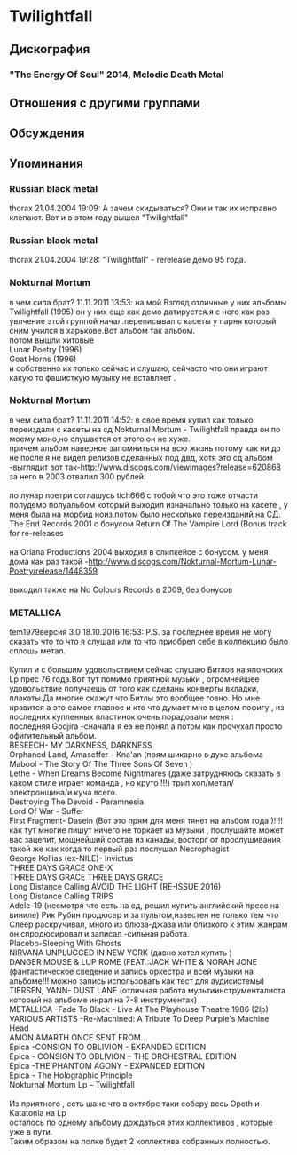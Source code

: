# Twilightfall



## Дискография

### "The Energy Of Soul" 2014, Melodic Death Metal




## Отношения с другими группами


## Обсуждения


## Упоминания

### Russian black metal

thorax 21.04.2004 19:09:
А зачем скидываться? Они и так их исправно клепают. Вот и в этом году вышел "Twilightfall"

### Russian black metal

thorax 21.04.2004 19:28:
"Twilightfall" - rerelease демо 95 года.

### Nokturnal Mortum

в чем сила брат? 11.11.2011 13:53:
на мой Взгляд отличные у них альбомы  <BR>Twilightfall (1995) он у них еще как демо датируется.я с него как раз увлчение этой группой начал.переписывал с касеты у парня который сним учился в харькове.Вот альбом так альбом.<BR>потом вышли хитовые <BR>Lunar Poetry (1996)<BR>Goat Horns (1996)<BR>и собственно их только сейчас и слушаю, сейчасто что они играют какую то фашисткую музыку не вставляет .

### Nokturnal Mortum

в чем сила брат? 11.11.2011 14:52:
в свое время купил как только переиздали с касеты на сд Nokturnal Mortum - Twilightfall правда он по моему моно,но слушается от этого он не хуже.<BR>причем альбом наверное запомниться на всю жизнь потому как ни до не после я не видел релизов сделанных под двд, хотя это сд альбом -выглядит вот так-<A HREF="http://www.discogs.com/viewimages?release=620868" TARGET="_blank">http://www.discogs.com/viewimages?release=620868</A>  за него в 2003 отвалил 300 рублей.<BR><BR>по лунар поетри соглашусь tich666 с тобой что это тоже отчасти полудемо полуальбом который выходил изначально только на касете , у меня была на морбид ноиз,потом было несколько переизданий на СД.<BR>The End Records 2001 с бонусом Return Of The Vampire Lord (Bonus track for re-releases<BR><BR> на Oriana Productions 2004 выходил в слипкейсе с бонусом. у меня дома как раз такой -<A HREF="http://www.discogs.com/Nokturnal-Mortum-Lunar-Poetry/release/1448359" TARGET="_blank">http://www.discogs.com/Nokturnal-Mortum-Lunar-Poetry/release/1448359</A><BR><BR>выходил также на No Colours Records в 2009, без бонусов

### METALLICA

tem1979версия 3.0 18.10.2016 16:53:
P.S. за последнее время не могу сказать что то что я слушал  или то что приобрел себе в коллекцию было сплошь метал.<BR><BR>Купил и с большим удовольствием сейчас слушаю Битлов на японских Lp прес 76 года.Вот тут помимо приятной музыки , огромнейшее удовольствие получаешь от того как сделаны конверты вкладки, плакаты.Да многие скажут что Битлы это вообщее говно. Но мне нравится а это самое главное и кто что думает мне в целом пофигу , из последних купленных пластинок очень порадовали меня :<BR>последняя Godjira -сначала я еэ не понял а потом как прочухал просто офигительный альбом.<BR>BESEECH-	MY DARKNESS, DARKNESS<BR>Orphaned Land, Amaseffer - Kna'an (прям шикарно в духе альбома Mabool - The Story Of The Three Sons Of Seven )<BR>Lethe - When Dreams Become Nightmares (даже затрудняюсь сказать в каком стиле играет команда , но круто !!!) трип хоп/метал/электронщина/и куча всего.<BR>Destroying The Devoid - Paramnesia <BR>Lord Of War - Suffer <BR>First Fragment-	Dasein (Вот это прям для меня тянет на альбом года )!!!! как тут многие пишут ничего не торкает из музыки , послушайте может вас зацепит, мощнейший состав из канады, восторг от прослушивания такой же как когда то первый раз послушал Necrophagist<BR>George Kollias (ex-NILE)-	Invictus<BR>THREE DAYS GRACE	ONE-X<BR>THREE DAYS GRACE	THREE DAYS GRACE<BR>Long Distance Calling	AVOID THE LIGHT (RE-ISSUE 2016) <BR>Long Distance Calling	TRIPS <BR>Adele-19 (несмотря что есть на сд, решил купить английский пресс на виниле) Рик Рубин продюсер и за пультом,известен не только тем  что Слеер раскручивал, много из блюза-джаза или близкого к этим жанрам он спродюсировал  и записал -сильная работа.<BR>Placebo-Sleeping With Ghosts<BR>NIRVANA	UNPLUGGED IN NEW YORK (давно хотел купить )<BR>DANGER MOUSE & LUP	ROME (FEAT.:JACK WHITE & NORAH JONE (фантастическое сведение и запись оркестра и всей музыки на альбоме!!! можно запись использовать как тест для аудисистемы)<BR>TIERSEN, YANN-	DUST LANE  (отличная работа мультиинструменталиста который на альбоме инрал на 7-8 инструментах)<BR>METALLICA	-Fade To Black - Live At The Playhouse Theatre 1986 (2lp)<BR>VARIOUS ARTISTS	-Re-Machined: A Tribute To Deep Purple's Machine Head<BR>AMON AMARTH	ONCE SENT FROM...<BR>Epica -CONSIGN TO OBLIVION - EXPANDED EDITION<BR>Epica -	CONSIGN TO OBLIVION – THE ORCHESTRAL EDITION<BR>Epica -THE PHANTOM AGONY - EXPANDED EDITION<BR>Epica - The Holographic Principle<BR>Nokturnal Mortum &#8206;Lp – Twilightfall	<BR><BR>Из приятного , есть шанс что в октябре таки соберу весь Opeth и Katatonia на Lp<BR>осталось по одному альбому дождаться этих коллективов  , которые уже в пути.<BR>Таким образом на полке будет 2 коллектива собранных полностью.<BR>

